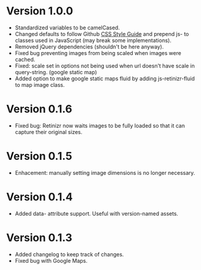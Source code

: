 # Version 1.0.0
* Standardized variables to be camelCased.
* Changed defaults to follow Github [CSS Style Guide](https://github.com/styleguide) and prepend js- to classes used in JavaScript (may break some implementations).
* Removed jQuery dependencies (shouldn't be here anyway).
* Fixed bug preventing images from being scaled when images were cached.
* Fixed: scale set in options not being used when url doesn't have scale in query-string. (google static map)
* Added option to make google static maps fluid by adding js-retinizr-fluid to map image class.

# Version 0.1.6
* Fixed bug: Retinizr now waits images to be fully loaded so that it can capture their original sizes.

# Version 0.1.5
* Enhacement: manually setting image dimensions is no longer necessary.

# Version 0.1.4
* Added data- attribute support. Useful with version-named assets.

# Version 0.1.3
* Added changelog to keep track of changes.
* Fixed bug with Google Maps.
